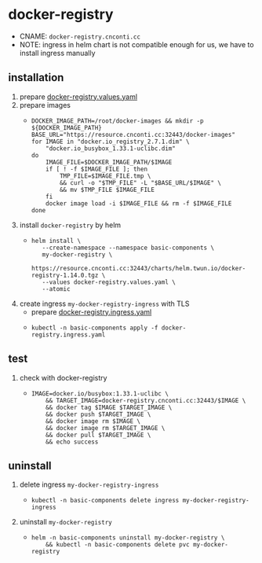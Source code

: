 # docker-registry
* CNAME: `docker-registry.cnconti.cc`
* NOTE: ingress in helm chart is not compatible enough for us, we have to install ingress manually

## installation
1. prepare [docker-registry.values.yaml](resources/docker-registry.values.yaml)
2. prepare images
    * ```shell
      DOCKER_IMAGE_PATH=/root/docker-images && mkdir -p ${DOCKER_IMAGE_PATH}
      BASE_URL="https://resource.cnconti.cc:32443/docker-images"
      for IMAGE in "docker.io_registry_2.7.1.dim" \
          "docker.io_busybox_1.33.1-uclibc.dim"
      do
          IMAGE_FILE=$DOCKER_IMAGE_PATH/$IMAGE
          if [ ! -f $IMAGE_FILE ]; then
              TMP_FILE=$IMAGE_FILE.tmp \
              && curl -o "$TMP_FILE" -L "$BASE_URL/$IMAGE" \
              && mv $TMP_FILE $IMAGE_FILE
          fi
          docker image load -i $IMAGE_FILE && rm -f $IMAGE_FILE
      done
      ```
3. install `docker-registry` by helm
    * ```shell
      helm install \
         --create-namespace --namespace basic-components \
         my-docker-registry \
         https://resource.cnconti.cc:32443/charts/helm.twun.io/docker-registry-1.14.0.tgz \
         --values docker-registry.values.yaml \
         --atomic
      ```
4. create ingress `my-docker-registry-ingress` with TLS
    * prepare [docker-registry.ingress.yaml](resources/docker-registry.ingress.yaml.md)
    * ```shell
      kubectl -n basic-components apply -f docker-registry.ingress.yaml
      ```

## test
1. check with docker-registry
   * ```shell
     IMAGE=docker.io/busybox:1.33.1-uclibc \
         && TARGET_IMAGE=docker-registry.cnconti.cc:32443/$IMAGE \
         && docker tag $IMAGE $TARGET_IMAGE \
         && docker push $TARGET_IMAGE \
         && docker image rm $IMAGE \
         && docker image rm $TARGET_IMAGE \
         && docker pull $TARGET_IMAGE \
         && echo success
     ```

## uninstall
1. delete ingress `my-docker-registry-ingress`
    * ```shell
      kubectl -n basic-components delete ingress my-docker-registry-ingress
      ```
2. uninstall `my-docker-registry`
    * ```shell
      helm -n basic-components uninstall my-docker-registry \
          && kubectl -n basic-components delete pvc my-docker-registry
      ```
